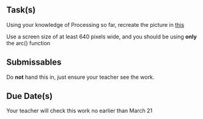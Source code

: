 
Task(s)
-------
Using your knowledge of Processing so far, recreate the picture in [this](http://mrseidel.com/images/Processing/3U/Exercise2_3U.png)

Use a screen size of at least 640 pixels wide, and you should be using **only** the arc() function



Submissables
------------

Do **not** hand this in, just ensure your teacher see the work.


Due Date(s)
----------
Your teacher will check this work no earlier than March 21